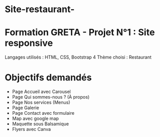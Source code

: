 # Site-restaurant-
# Formation GRETA - Projet N°1 : Site responsive

Langages utilisés : HTML, CSS, Bootstrap 4
Thème choisi : Restaurant
# Objectifs demandés
- Page Accueil avec Carousel
- Page Qui sommes-nous ? (À propos)
- Page Nos services (Menus)
- Page Galerie
- Page Contact avec formulaire
- Map avec google map
- Maquette sous Balsamique
- Flyers avec Canva

